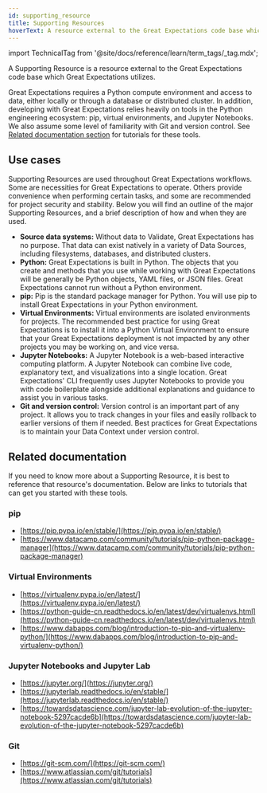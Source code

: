 ```yaml
---
id: supporting_resource
title: Supporting Resources
hoverText: A resource external to the Great Expectations code base which Great Expectations utilizes.
---
```


import TechnicalTag from '@site/docs/reference/learn/term_tags/_tag.mdx';

A Supporting Resource is a resource external to the Great Expectations code base which Great Expectations utilizes.

Great Expectations requires a Python compute environment and access to data, either locally or through a database or distributed cluster. In addition, developing with Great Expectations relies heavily on tools in the Python engineering ecosystem: pip, virtual environments, and Jupyter Notebooks. We also assume some level of familiarity with Git and version control. See [Related documentation section](#related-documentation) for tutorials for these tools.

## Use cases

Supporting Resources are used throughout Great Expectations workflows.  Some are necessities for Great Expectations to operate.  Others provide convenience when performing certain tasks, and some are recommended for project security and stability.  Below you will find an outline of the major Supporting Resources, and a brief description of how and when they are used.

- **Source data systems:** Without data to Validate, Great Expectations has no purpose.  That data can exist natively in a variety of Data Sources, including filesystems, databases, and distributed clusters.
- **Python:** Great Expectations is built in Python.  The objects that you create and methods that you use while working with Great Expectations will be generally be Python objects, YAML files, or JSON files.  Great Expectations cannot run without a Python environment.
- **pip:** Pip is the standard package manager for Python.  You will use pip to install Great Expectations in your Python environment.
- **Virtual Environments:** Virtual environments are isolated environments for projects.  The recommended best practice for using Great Expectations is to install it into a Python Virtual Environment to ensure that your Great Expectations deployment is not impacted by any other projects you may be working on, and vice versa.
- **Jupyter Notebooks:** A Jupyter Notebook is a web-based interactive computing platform.  A Jupyter Notebook can combine live code, explanatory text, and visualizations into a single location.  Great Expectations' CLI frequently uses Jupyter Notebooks to provide you with code boilerplate alongside additional explanations and guidance to assist you in various tasks.
- **Git and version control:** Version control is an important part of any project.  It allows you to track changes in your files and easily rollback to earlier versions of them if needed.  Best practices for Great Expectations  is to maintain your Data Context under version control.


## Related documentation

If you need to know more about a Supporting Resource, it is best to reference that resource's documentation.  Below are links to tutorials that can get you started with these tools.

### pip
* [https://pip.pypa.io/en/stable/](https://pip.pypa.io/en/stable/)
* [https://www.datacamp.com/community/tutorials/pip-python-package-manager](https://www.datacamp.com/community/tutorials/pip-python-package-manager)

### Virtual Environments
* [https://virtualenv.pypa.io/en/latest/](https://virtualenv.pypa.io/en/latest/)
* [https://python-guide-cn.readthedocs.io/en/latest/dev/virtualenvs.html](https://python-guide-cn.readthedocs.io/en/latest/dev/virtualenvs.html)
* [https://www.dabapps.com/blog/introduction-to-pip-and-virtualenv-python/](https://www.dabapps.com/blog/introduction-to-pip-and-virtualenv-python/)
  
### Jupyter Notebooks and Jupyter Lab
* [https://jupyter.org/](https://jupyter.org/)
* [https://jupyterlab.readthedocs.io/en/stable/](https://jupyterlab.readthedocs.io/en/stable/)
* [https://towardsdatascience.com/jupyter-lab-evolution-of-the-jupyter-notebook-5297cacde6b](https://towardsdatascience.com/jupyter-lab-evolution-of-the-jupyter-notebook-5297cacde6b)

### Git
* [https://git-scm.com/](https://git-scm.com/)
* [https://www.atlassian.com/git/tutorials](https://www.atlassian.com/git/tutorials)








